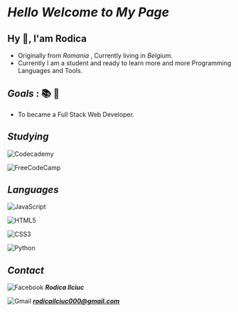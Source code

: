 # **_Hello Welcome to My Page_**

## Hy 👋, I'am Rodica

- Originally from _Romania_ , Currently living in _Belgium_.
- Currently I am a student and ready to learn more and more Programming
  Languages and Tools.

## **_Goals_** : 📚 💯

- To became a Full Stack Web Developer.

## **_Studying_**

![Codecademy](https://img.shields.io/badge/Codecademy-FFF0E5?style=for-the-badge&logo=codecademy&logoColor=1F243A)

![FreeCodeCamp](https://img.shields.io/badge/Freecodecamp-%23123.svg?&style=for-the-badge&logo=freecodecamp&logoColor=green)

## **_Languages_**

![JavaScript](https://img.shields.io/badge/javascript-%23323330.svg?style=for-the-badge&logo=javascript&logoColor=%23F7DF1E)

![HTML5](https://img.shields.io/badge/html5-%23E34F26.svg?style=for-the-badge&logo=html5&logoColor=white)

![CSS3](https://img.shields.io/badge/css3-%231572B6.svg?style=for-the-badge&logo=css3&logoColor=white)

![Python](https://img.shields.io/badge/python-3670A0?style=for-the-badge&logo=python&logoColor=ffdd54)

## **_Contact_**

![Facebook](https://img.shields.io/badge/Facebook-%231877F2.svg?style=for-the-badge&logo=Facebook&logoColor=white)
**_Rodica Ilciuc_**

![Gmail](https://img.shields.io/badge/Gmail-D14836?style=for-the-badge&logo=gmail&logoColor=white)
**_<rodicailciuc000@gmail.com>_**
